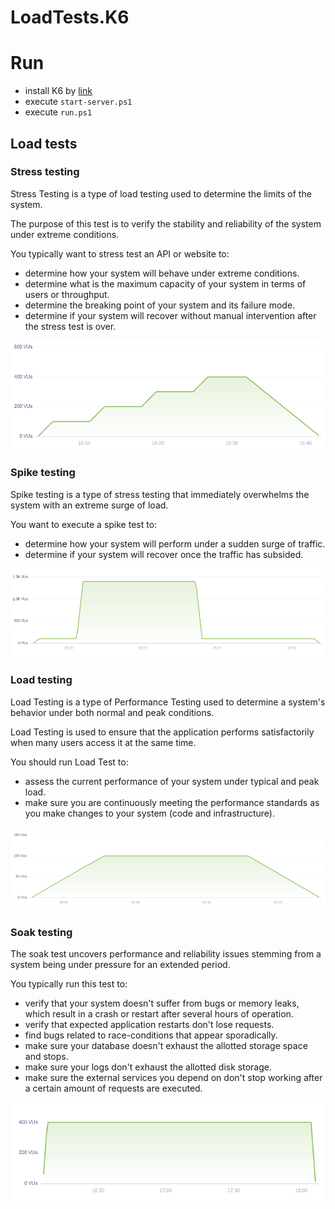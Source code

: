# LoadTests.K6

# Run

* install K6 by [link](https://k6.io/docs/getting-started/installation/)
* execute `start-server.ps1`
* execute `run.ps1`

## Load tests

### Stress testing

Stress Testing is a type of load testing used to determine the limits of the system. 

The purpose of this test is to verify the stability and reliability of the system under extreme conditions.

You typically want to stress test an API or website to:

* determine how your system will behave under extreme conditions.
* determine what is the maximum capacity of your system in terms of users or throughput.
* determine the breaking point of your system and its failure mode.
* determine if your system will recover without manual intervention after the stress test is over.

<p align="center">
    <img alt="Stress test" src="https://raw.githubusercontent.com/iamprovidence/My_Little_Programs/master/FunWithTests/FunWithTests.LoadTests/docs/images/load-testing/stress-test.png" />
</p>

### Spike testing

Spike testing is a type of stress testing that immediately overwhelms the system with an extreme surge of load.

You want to execute a spike test to:

* determine how your system will perform under a sudden surge of traffic.
* determine if your system will recover once the traffic has subsided.

<p align="center">
    <img alt="Spike test" src="https://raw.githubusercontent.com/iamprovidence/My_Little_Programs/master/FunWithTests/FunWithTests.LoadTests/docs/images/load-testing/spike-test.png" />
</p>

### Load testing

Load Testing is a type of Performance Testing used to determine a system's behavior under both normal and peak conditions.

Load Testing is used to ensure that the application performs satisfactorily when many users access it at the same time.

You should run Load Test to:

* assess the current performance of your system under typical and peak load.
* make sure you are continuously meeting the performance standards as you make changes to your system (code and infrastructure).

<p align="center">
    <img alt="Load test" src="https://raw.githubusercontent.com/iamprovidence/My_Little_Programs/master/FunWithTests/FunWithTests.LoadTests/docs/images/load-testing/load-test.png" />
</p>

### Soak testing

The soak test uncovers performance and reliability issues stemming from a system being under pressure for an extended period.

You typically run this test to:

* verify that your system doesn't suffer from bugs or memory leaks, which result in a crash or restart after several hours of operation.
* verify that expected application restarts don't lose requests.
* find bugs related to race-conditions that appear sporadically.
* make sure your database doesn't exhaust the allotted storage space and stops.
* make sure your logs don't exhaust the allotted disk storage.
* make sure the external services you depend on don't stop working after a certain amount of requests are executed.

<p align="center">
    <img alt="Soak test" src="https://raw.githubusercontent.com/iamprovidence/My_Little_Programs/master/FunWithTests/FunWithTests.LoadTests/docs/images/load-testing/soak-test.png" />
</p>
